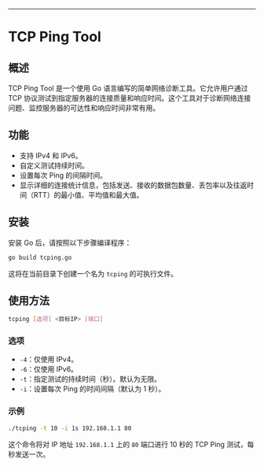 ---

# TCP Ping Tool

## 概述

TCP Ping Tool 是一个使用 Go 语言编写的简单网络诊断工具。它允许用户通过 TCP 协议测试到指定服务器的连接质量和响应时间。这个工具对于诊断网络连接问题、监控服务器的可达性和响应时间非常有用。

## 功能

- 支持 IPv4 和 IPv6。
- 自定义测试持续时间。
- 设置每次 Ping 的间隔时间。
- 显示详细的连接统计信息，包括发送、接收的数据包数量、丢包率以及往返时间（RTT）的最小值、平均值和最大值。

## 安装


安装 Go 后，请按照以下步骤编译程序：

```sh
go build tcping.go
```

这将在当前目录下创建一个名为 `tcping` 的可执行文件。

## 使用方法

```sh
tcping [选项] <目标IP> [端口]
```

### 选项

- `-4`：仅使用 IPv4。
- `-6`：仅使用 IPv6。
- `-t`：指定测试的持续时间（秒）。默认为无限。
- `-i`：设置每次 Ping 的时间间隔（默认为 1 秒）。

### 示例

```sh
./tcping -t 10 -i 1s 192.168.1.1 80
```

这个命令将对 IP 地址 `192.168.1.1` 上的 `80` 端口进行 10 秒的 TCP Ping 测试，每秒发送一次。

